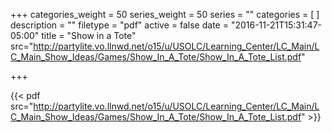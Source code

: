 +++
categories_weight = 50
series_weight = 50
series = ""
categories = [
]
description = ""
filetype = "pdf"
active = false
date = "2016-11-21T15:31:47-05:00"
title = "Show in a Tote"
src="http://partylite.vo.llnwd.net/o15/u/USOLC/Learning_Center/LC_Main/LC_Main_Show_Ideas/Games/Show_In_A_Tote/Show_In_A_Tote_List.pdf"

+++

{{< pdf src="http://partylite.vo.llnwd.net/o15/u/USOLC/Learning_Center/LC_Main/LC_Main_Show_Ideas/Games/Show_In_A_Tote/Show_In_A_Tote_List.pdf" >}}

